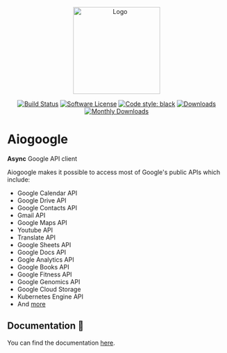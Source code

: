 <p align="center">
  <img src="https://github.com/omarryhan/aiogoogle/blob/master/logo.png?raw=true" alt="Logo" title="Aiogoogle" width="200"/>
  <p align="center">
    <a href="https://github.com/omarryhan/aiogoogle/actions?query=workflow%3ACI"><img alt="Build Status" src="https://github.com/omarryhan/aiogoogle/workflows/CI/badge.svg"></a>
    <a href="https://github.com/omarryhan/aiogoogle"><img alt="Software License" src="https://img.shields.io/badge/license-MIT-brightgreen.svg?style=flat-square"></a>
    <a href="https://github.com/python/black"><img alt="Code style: black" src="https://img.shields.io/badge/code%20style-black-000000.svg" /></a>
    <a href="https://static.pepy.tech/badge/aiogoogle"><img alt="Downloads" src="https://static.pepy.tech/badge/aiogoogle"></a>
    <a href="https://static.pepy.tech/badge/aiogoogle/month"><img alt="Monthly Downloads" src="https://static.pepy.tech/badge/aiogoogle/month"></a>
  </p>
</p>

# Aiogoogle

**Async** Google API client

Aiogoogle makes it possible to access most of Google's public APIs which include:

- Google Calendar API
- Google Drive API
- Google Contacts API
- Gmail API
- Google Maps API
- Youtube API
- Translate API
- Google Sheets API
- Google Docs API
- Gogle Analytics API
- Google Books API
- Google Fitness API
- Google Genomics API
- Google Cloud Storage
- Kubernetes Engine API
- And [more](https://developers.google.com/apis-explorer)

## Documentation 📑

You can find the documentation [here](https://aiogoogle.readthedocs.io/en/latest/#).

